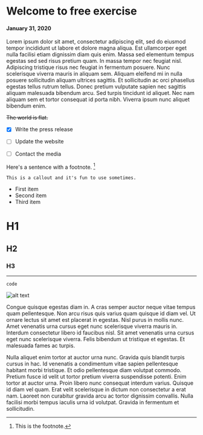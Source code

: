 # Welcome to free exercise
#### January 31, 2020
Lorem ipsum dolor sit amet, consectetur adipiscing elit, sed do eiusmod tempor incididunt ut labore et dolore magna aliqua. Est ullamcorper eget nulla facilisi etiam dignissim diam quis enim. Massa sed elementum tempus egestas sed sed risus pretium quam. In massa tempor nec feugiat nisl. Adipiscing tristique risus nec feugiat in fermentum posuere. Nunc scelerisque viverra mauris in aliquam sem. Aliquam eleifend mi in nulla posuere sollicitudin aliquam ultrices sagittis. Et sollicitudin ac orci phasellus egestas tellus rutrum tellus. Donec pretium vulputate sapien nec sagittis aliquam malesuada bibendum arcu. Sed turpis tincidunt id aliquet. Nec nam aliquam sem et tortor consequat id porta nibh. Viverra ipsum nunc aliquet bibendum enim.


~~The world is flat.~~

- [x] Write the press release
- [ ] Update the website
- [ ] Contact the media 


 Here's a sentence with a footnote. [^1]

	
	This is a callout and it's fun to use sometimes.




- First item
- Second item
- Third item


# H1
## H2
### H3

---


`code`



![alt text](https://d2w9rnfcy7mm78.cloudfront.net/6205996/original_01ad40c895d2beca116372f5664d5fc0.jpg?1582036003?bc=0)


Congue quisque egestas diam in. A cras semper auctor neque vitae tempus quam pellentesque. Non arcu risus quis varius quam quisque id diam vel. Ut ornare lectus sit amet est placerat in egestas. Nisl purus in mollis nunc. Amet venenatis urna cursus eget nunc scelerisque viverra mauris in. Interdum consectetur libero id faucibus nisl. Sit amet venenatis urna cursus eget nunc scelerisque viverra. Felis bibendum ut tristique et egestas. Et malesuada fames ac turpis.

Nulla aliquet enim tortor at auctor urna nunc. Gravida quis blandit turpis cursus in hac. Id venenatis a condimentum vitae sapien pellentesque habitant morbi tristique. Et odio pellentesque diam volutpat commodo. Pretium fusce id velit ut tortor pretium viverra suspendisse potenti. Enim tortor at auctor urna. Proin libero nunc consequat interdum varius. Quisque id diam vel quam. Erat velit scelerisque in dictum non consectetur a erat nam. Laoreet non curabitur gravida arcu ac tortor dignissim convallis. Nulla facilisi morbi tempus iaculis urna id volutpat. Gravida in fermentum et sollicitudin.


[^1]: This is the footnote. 